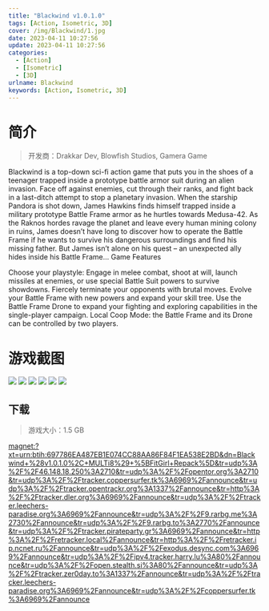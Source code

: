 ```yaml
---
title: "Blackwind v1.0.1.0"
tags: [Action, Isometric, 3D]
cover: /img/Blackwind/1.jpg
date: 2023-04-11 10:27:56
update: 2023-04-11 10:27:56
categories: 
  - [Action]
  - [Isometric]
  - [3D]
urlname: Blackwind
keywords: [Action, Isometric, 3D]
---
```

# 简介

> 开发商：Drakkar Dev, Blowfish Studios, Gamera Game

Blackwind is a top-down sci-fi action game that puts you in the shoes of a teenager trapped inside a prototype battle armor suit during an alien invasion. Face off against enemies, cut through their ranks, and fight back in a last-ditch attempt to stop a planetary invasion.
When the starship Pandora is shot down, James Hawkins finds himself trapped inside a military prototype Battle Frame armor as he hurtles towards Medusa-42. As the Raknos hordes ravage the planet and leave every human mining colony in ruins, James doesn’t have long to discover how to operate the Battle Frame if he wants to survive his dangerous surroundings and find his missing father.
But James isn’t alone on his quest – an unexpected ally hides inside his Battle Frame…
Game Features

Choose your playstyle: Engage in melee combat, shoot at will, launch missiles at enemies, or use special Battle Suit powers to survive showdowns.
Fiercely terminate your opponents with brutal moves.
Evolve your Battle Frame with new powers and expand your skill tree.
Use the Battle Frame Drone to expand your fighting and exploring capabilities in the single-player campaign.
Local Coop Mode: the Battle Frame and its Drone can be controlled by two players.

# 游戏截图

![](/img/Blackwind/2.jpg)
![](/img/Blackwind/3.jpg)
![](/img/Blackwind/4.jpg)
![](/img/Blackwind/5.jpg)
![](/img/Blackwind/6.jpg)
![](/img/Blackwind/7.jpg)


## 下载

> 游戏大小：1.5 GB

[magnet:?xt=urn:btih:697786EA487EB1E074CC88AA86F84F1EA538E2BD&amp;dn=Blackwind+%28v1.0.1.0%2C+MULTi8%29+%5BFitGirl+Repack%5D&amp;tr=udp%3A%2F%2F46.148.18.250%3A2710&amp;tr=udp%3A%2F%2Fopentor.org%3A2710&amp;tr=udp%3A%2F%2Ftracker.coppersurfer.tk%3A6969%2Fannounce&amp;tr=udp%3A%2F%2Ftracker.opentrackr.org%3A1337%2Fannounce&amp;tr=http%3A%2F%2Ftracker.dler.org%3A6969%2Fannounce&amp;tr=udp%3A%2F%2Ftracker.leechers-paradise.org%3A6969%2Fannounce&amp;tr=udp%3A%2F%2F9.rarbg.me%3A2730%2Fannounce&amp;tr=udp%3A%2F%2F9.rarbg.to%3A2770%2Fannounce&amp;tr=udp%3A%2F%2Ftracker.pirateparty.gr%3A6969%2Fannounce&amp;tr=http%3A%2F%2Fretracker.local%2Fannounce&amp;tr=http%3A%2F%2Fretracker.ip.ncnet.ru%2Fannounce&amp;tr=udp%3A%2F%2Fexodus.desync.com%3A6969%2Fannounce&amp;tr=udp%3A%2F%2Fipv4.tracker.harry.lu%3A80%2Fannounce&amp;tr=udp%3A%2F%2Fopen.stealth.si%3A80%2Fannounce&amp;tr=udp%3A%2F%2Ftracker.zer0day.to%3A1337%2Fannounce&amp;tr=udp%3A%2F%2Ftracker.leechers-paradise.org%3A6969%2Fannounce&amp;tr=udp%3A%2F%2Fcoppersurfer.tk%3A6969%2Fannounce](magnet:?xt=urn:btih:697786EA487EB1E074CC88AA86F84F1EA538E2BD&amp;dn=Blackwind+%28v1.0.1.0%2C+MULTi8%29+%5BFitGirl+Repack%5D&amp;tr=udp%3A%2F%2F46.148.18.250%3A2710&amp;tr=udp%3A%2F%2Fopentor.org%3A2710&amp;tr=udp%3A%2F%2Ftracker.coppersurfer.tk%3A6969%2Fannounce&amp;tr=udp%3A%2F%2Ftracker.opentrackr.org%3A1337%2Fannounce&amp;tr=http%3A%2F%2Ftracker.dler.org%3A6969%2Fannounce&amp;tr=udp%3A%2F%2Ftracker.leechers-paradise.org%3A6969%2Fannounce&amp;tr=udp%3A%2F%2F9.rarbg.me%3A2730%2Fannounce&amp;tr=udp%3A%2F%2F9.rarbg.to%3A2770%2Fannounce&amp;tr=udp%3A%2F%2Ftracker.pirateparty.gr%3A6969%2Fannounce&amp;tr=http%3A%2F%2Fretracker.local%2Fannounce&amp;tr=http%3A%2F%2Fretracker.ip.ncnet.ru%2Fannounce&amp;tr=udp%3A%2F%2Fexodus.desync.com%3A6969%2Fannounce&amp;tr=udp%3A%2F%2Fipv4.tracker.harry.lu%3A80%2Fannounce&amp;tr=udp%3A%2F%2Fopen.stealth.si%3A80%2Fannounce&amp;tr=udp%3A%2F%2Ftracker.zer0day.to%3A1337%2Fannounce&amp;tr=udp%3A%2F%2Ftracker.leechers-paradise.org%3A6969%2Fannounce&amp;tr=udp%3A%2F%2Fcoppersurfer.tk%3A6969%2Fannounce)